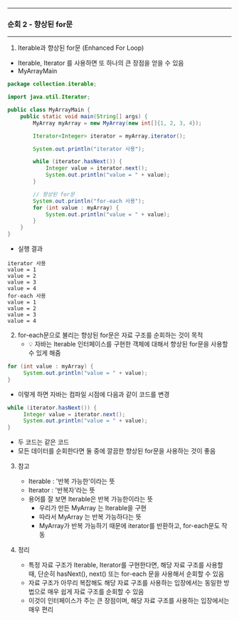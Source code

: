 -----
### 순회 2 - 향상된 for문
-----
1. Iterable과 향상된 for문 (Enhanced For Loop)
  - Iterable, Iterator 를 사용하면 또 하나의 큰 장점을 얻을 수 있음
  - MyArrayMain
```java
package collection.iterable;

import java.util.Iterator;

public class MyArrayMain {
    public static void main(String[] args) {
        MyArray myArray = new MyArray(new int[]{1, 2, 3, 4});

        Iterator<Integer> iterator = myArray.iterator();

        System.out.println("iterator 사용");

        while (iterator.hasNext()) {
            Integer value = iterator.next();
            System.out.println("value = " + value);
        }

        // 향상된 for문
        System.out.println("for-each 사용");
        for (int value : myArray) {
            System.out.println("value = " + value);
        }
    }
}
```
   - 실행 결과
```
iterator 사용
value = 1
value = 2
value = 3
value = 4
for-each 사용
value = 1
value = 2
value = 3
value = 4
```

2. for-each문으로 불리는 향상된 for문은 자료 구조를 순회하는 것이 목적
    - 💡 자바는 Iterable 인터페이스를 구현한 객체에 대해서 향상된 for문을 사용할 수 있게 해줌
```java
for (int value : myArray) {
     System.out.println("value = " + value);
}
```

   - 이렇게 하면 자바는 컴파일 시점에 다음과 같이 코드를 변경
```java
while (iterator.hasNext()) {
     Integer value = iterator.next();
     System.out.println("value = " + value);
}
```

  - 두 코드는 같은 코드
  - 모든 데이터를 순회한다면 둘 중에 깔끔한 향상된 for문을 사용하는 것이 좋음

3. 참고
    - Iterable : '반복 가능한'이라는 뜻
    - Iterator : '반복자'라는 뜻
    - 용어를 잘 보면 Iterable은 반복 가능한이라는 뜻
      + 우리가 만든 MyArray 는 Iterable을 구현
      + 따라서 MyArray 는 반복 가능하다는 뜻
      + MyArray가 반복 가능하기 때문에 iterator를 반환하고, for-each문도 작동

4. 정리
    - 특정 자료 구조가 Iterable, Iterator를 구현한다면, 해당 자료 구조를 사용할 때, 단순히 hasNext(), next() 또는 for-each 문을 사용해서 순회할 수 있음
    - 자료 구조가 아무리 복잡해도 해당 자료 구조를 사용하는 입장에서는 동일한 방법으로 매우 쉽게 자료 구조를 순회할 수 있음
    - 이것이 인터페이스가 주는 큰 장점이며, 해당 자료 구조를 사용하는 입장에서는 매우 편리
